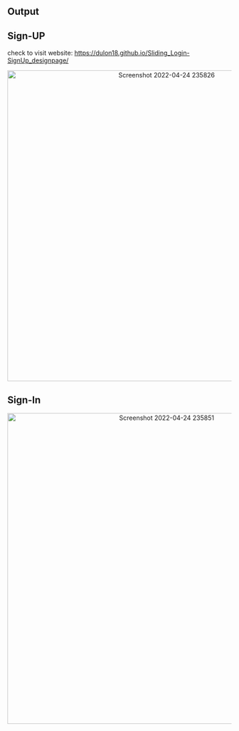 ## Output

## Sign-UP
check to visit website: https://dulon18.github.io/Sliding_Login-SignUp_designpage/


<p align="center"><img width="700" alt="Screenshot 2022-04-24 235826" src="https://user-images.githubusercontent.com/80118217/164990087-6ae9f736-3164-4c25-bb04-bb90fb40fb56.png"></p>

## Sign-In


<p align="center"><img width="700" alt="Screenshot 2022-04-24 235851" src="https://user-images.githubusercontent.com/80118217/164990123-e178c15b-de93-4187-8375-cbf8bc2b7f0f.png"></p>
